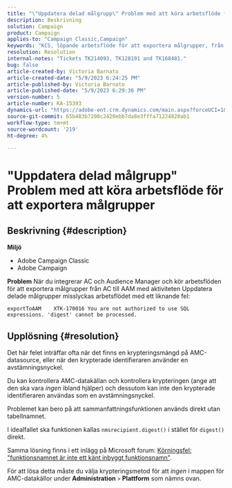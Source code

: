 ```yaml
---
title: "\"Uppdatera delad målgrupp\" Problem med att köra arbetsflöde för att exportera målgrupper"
description: Beskrivning
solution: Campaign
product: Campaign
applies-to: "Campaign Classic,Campaign"
keywords: "KCS, löpande arbetsflöde för att exportera målgrupper, från AC till AAM, aktiviteten \"uppdatera delad målgrupp\", Adobe Campaign Classic, Adobe Campaign"
resolution: Resolution
internal-notes: "Tickets TK214093, TK128191 and TK168481."
bug: false
article-created-by: Victoria Barnato
article-created-date: "5/9/2023 6:24:25 PM"
article-published-by: Victoria Barnato
article-published-date: "5/9/2023 6:29:36 PM"
version-number: 5
article-number: KA-15393
dynamics-url: "https://adobe-ent.crm.dynamics.com/main.aspx?forceUCI=1&pagetype=entityrecord&etn=knowledgearticle&id=9303dfb5-96ee-ed11-8849-6045bd006b25"
source-git-commit: 65b483b7200c2420ebb7da8e3fffa71224820ab1
workflow-type: tm+mt
source-wordcount: '219'
ht-degree: 4%

---
```


# &quot;Uppdatera delad målgrupp&quot; Problem med att köra arbetsflöde för att exportera målgrupper

## Beskrivning {#description}


<b>Miljö</b>

- Adobe Campaign Classic
- Adobe Campaign


<b>Problem</b>
När du integrerar AC och Audience Manager och kör arbetsflöden för att exportera målgrupper från AC till AAM med aktiviteten Uppdatera delade målgrupper misslyckas arbetsflödet med ett liknande fel:


```
exportToAAM    XTK-170016 You are not authorized to use SQL expressions. 'digest' cannot be processed.
```



## Upplösning {#resolution}


Det här felet inträffar ofta när det finns en krypteringsmängd på AMC-datasource, eller när den krypterade identifieraren använder en avstämningsnyckel.


Du kan kontrollera AMC-datakällan och kontrollera krypteringen (ange att den ska vara *ingen* ibland hjälper) och dessutom kan inte den krypterade identifieraren användas som en avstämningsnyckel.


Problemet kan bero på att sammanfattningsfunktionen används direkt utan tabellnamnet.

I idealfallet ska funktionen kallas `nmsrecipient.digest()` i stället för `digest()` direkt.


Samma lösning finns i ett inlägg på Microsoft forum: [Körningsfel: &quot;funktionsnamnet är inte ett känt inbyggt funktionsnamn&quot;](https://social.msdn.microsoft.com/Forums/sqlserver/en-US/66a6e3db-3ec6-4214-9d2f-a6a532a37db5/execution-error-the-function-name-is-not-a-recognized-builtin-function-name?forum=sqldatabaseengine).


För att lösa detta måste du välja krypteringsmetod för att *ingen* i mappen för AMC-datakällor under <b>Administration</b> `>`  <b>Plattform</b> som nämns ovan.
